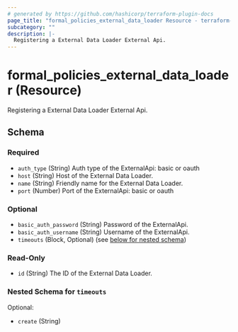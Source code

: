 ```yaml
---
# generated by https://github.com/hashicorp/terraform-plugin-docs
page_title: "formal_policies_external_data_loader Resource - terraform-provider-formal"
subcategory: ""
description: |-
  Registering a External Data Loader External Api.
---
```


# formal_policies_external_data_loader (Resource)

Registering a External Data Loader External Api.



<!-- schema generated by tfplugindocs -->
## Schema

### Required

- `auth_type` (String) Auth type of the ExternalApi: basic or oauth
- `host` (String) Host of the External Data Loader.
- `name` (String) Friendly name for the External Data Loader.
- `port` (Number) Port of the ExternalApi: basic or oauth

### Optional

- `basic_auth_password` (String) Password of the ExternalApi.
- `basic_auth_username` (String) Username of the ExternalApi.
- `timeouts` (Block, Optional) (see [below for nested schema](#nestedblock--timeouts))

### Read-Only

- `id` (String) The ID of the External Data Loader.

<a id="nestedblock--timeouts"></a>
### Nested Schema for `timeouts`

Optional:

- `create` (String)


